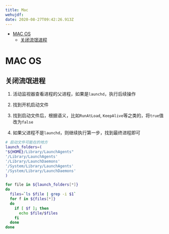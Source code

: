 ```yaml
---
title: Mac
wehujdf: 
date: 2020-08-27T09:42:26.913Z
---
```


- [MAC OS](#mac-os)
  - [关闭流氓进程](#关闭流氓进程)

# MAC OS

## 关闭流氓进程

1. 活动监视器查看进程的父进程，如果是`launchd`，执行后续操作

2. 找到开机启动文件

3. 找到启动文件后，根据语义，比如`RunAtLoad`, `KeepAlive`等之类的，将`true`值改为`false`

4. 如果父进程不是`launchd`，则继续执行第一步，找到最终进程即可

```sh
# 启动文件可能在的地方
launch_folders=(
"${HOME}/Library/LaunchAgents"
'/Library/LaunchAgents'
'/Library/LaunchDaemons'
'/System/Library/LaunchAgents'
'/System/Library/LaunchDaemons'
)

for file in ${launch_folders[*]}
do
  files=`ls $file | grep -i $1`
  for f in ${files[*]}
  do
    if [ $f ]; then
      echo $file/$files
    fi
  done
done
```
